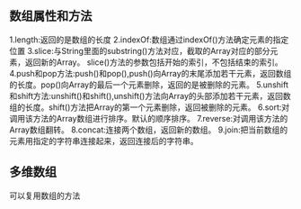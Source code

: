 ## 数组属性和方法
1.length:返回的是数组的长度
2.indexOf:数组通过indexOf()方法确定元素的指定位置
3.slice:与String里面的substring()方法对应，截取的Array对应的部分元素，返回新的Array。
  slice()方法的参数包括开始的索引，不包括结束的索引。
4.push和pop方法:push()和pop(),push()向Array的末尾添加若干元素，返回数组的长度。pop()向Array的最后一个元素删除，返回的是被删除的元素。
5.unshift和shift方法:unshift()和shift(),unshift()方法向Array的头部添加若干元素，返回数组的长度。shift()方法把Array的第一个元素删除，返回被删除的元素。
6.sort:对调用该方法的Array数组进行排序。默认的顺序排序。
7.reverse:对调用该方法的Array数组翻转。
8.concat:连接两个数组，返回新的数组。
9.join:把当前数组的 元素用指定的字符串连接起来，返回连接后的字符串。
## 多维数组
可以复用数组的方法